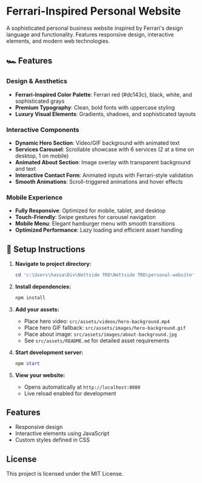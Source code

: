 # Ferrari-Inspired Personal Website

A sophisticated personal business website inspired by Ferrari's design language and functionality. Features responsive design, interactive elements, and modern web technologies.

## 🏎️ Features

### Design & Aesthetics
- **Ferrari-Inspired Color Palette**: Ferrari red (#dc143c), black, white, and sophisticated grays
- **Premium Typography**: Clean, bold fonts with uppercase styling
- **Luxury Visual Elements**: Gradients, shadows, and sophisticated layouts

### Interactive Components
- **Dynamic Hero Section**: Video/GIF background with animated text
- **Services Carousel**: Scrollable showcase with 6 services (2 at a time on desktop, 1 on mobile)
- **Animated About Section**: Image overlay with transparent background and text
- **Interactive Contact Form**: Animated inputs with Ferrari-style validation
- **Smooth Animations**: Scroll-triggered animations and hover effects

### Mobile Experience
- **Fully Responsive**: Optimized for mobile, tablet, and desktop
- **Touch-Friendly**: Swipe gestures for carousel navigation
- **Mobile Menu**: Elegant hamburger menu with smooth transitions
- **Optimized Performance**: Lazy loading and efficient asset handling

## 🚀 Setup Instructions

1. **Navigate to project directory:**
   ```powershell
   cd 'c:\Users\hassa\Div\Nettside TRD\Nettside TRD\personal-website'
   ```

2. **Install dependencies:**
   ```powershell
   npm install
   ```

3. **Add your assets:**
   - Place hero video: `src/assets/videos/hero-background.mp4`
   - Place hero GIF fallback: `src/assets/images/hero-background.gif`
   - Place about image: `src/assets/images/about-background.jpg`
   - See `src/assets/README.md` for detailed asset requirements

4. **Start development server:**
   ```powershell
   npm start
   ```

5. **View your website:**
   - Opens automatically at `http://localhost:8080`
   - Live reload enabled for development

## Features

- Responsive design
- Interactive elements using JavaScript
- Custom styles defined in CSS

## License

This project is licensed under the MIT License.